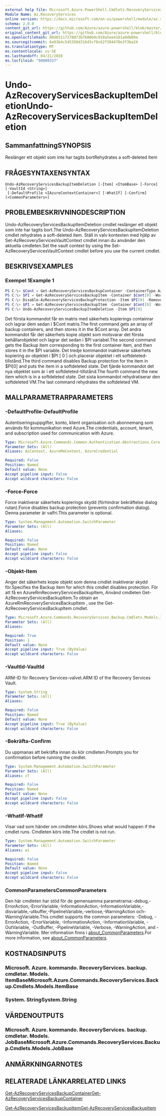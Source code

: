 ```yaml
---
external help file: Microsoft.Azure.PowerShell.Cmdlets.RecoveryServices.Backup.dll-Help.xml
Module Name: Az.RecoveryServices
online version: https://docs.microsoft.com/en-us/powershell/module/az.recoveryservices/undo-azrecoveryservicesbackupitemdeletion
schema: 2.0.0
content_git_url: https://github.com/Azure/azure-powershell/blob/master/src/RecoveryServices/RecoveryServices/help/Undo-AzRecoveryServicesBackupItemDeletion.md
original_content_git_url: https://github.com/Azure/azure-powershell/blob/master/src/RecoveryServices/RecoveryServices/help/Undo-AzRecoveryServicesBackupItemDeletion.md
ms.openlocfilehash: 80d03117278073b7b80b9c910a5ee4101a9db09a
ms.sourcegitcommit: 6a91b4c545350d316d3cf8c62f384478e3f3ba24
ms.translationtype: MT
ms.contentlocale: sv-SE
ms.lasthandoff: 04/21/2020
ms.locfileid: "94089337"
---
```

# <span data-ttu-id="65742-101">Undo-AzRecoveryServicesBackupItemDeletion</span><span class="sxs-lookup"><span data-stu-id="65742-101">Undo-AzRecoveryServicesBackupItemDeletion</span></span>

## <span data-ttu-id="65742-102">Sammanfattning</span><span class="sxs-lookup"><span data-stu-id="65742-102">SYNOPSIS</span></span>
<span data-ttu-id="65742-103">Reslänger ett objekt som inte har tagits bort</span><span class="sxs-lookup"><span data-stu-id="65742-103">Rehydrates a soft-deleted Item</span></span>

## <span data-ttu-id="65742-104">FRÅGESYNTAXEN</span><span class="sxs-lookup"><span data-stu-id="65742-104">SYNTAX</span></span>

```
Undo-AzRecoveryServicesBackupItemDeletion [-Item] <ItemBase> [-Force] [-VaultId <String>]
 [-DefaultProfile <IAzureContextContainer>] [-WhatIf] [-Confirm] [<CommonParameters>]
```

## <span data-ttu-id="65742-105">PROBLEMBESKRIVNING</span><span class="sxs-lookup"><span data-stu-id="65742-105">DESCRIPTION</span></span>
<span data-ttu-id="65742-106">Undo-AzRecoveryServicesBackupItemDeletion cmdlet reslänger ett objekt som inte har tagits bort.</span><span class="sxs-lookup"><span data-stu-id="65742-106">The Undo-AzRecoveryServicesBackupItemDeletion cmdlet rehydrates a soft-deleted item.</span></span>
<span data-ttu-id="65742-107">Ställ in valv kontexten med hjälp av Set-AzRecoveryServicesVaultContext cmdlet innan du använder den aktuella cmdleten.</span><span class="sxs-lookup"><span data-stu-id="65742-107">Set the vault context by using the Set-AzRecoveryServicesVaultContext cmdlet before you use the current cmdlet.</span></span>

## <span data-ttu-id="65742-108">BESKRIVS</span><span class="sxs-lookup"><span data-stu-id="65742-108">EXAMPLES</span></span>

### <span data-ttu-id="65742-109">Exempel 1</span><span class="sxs-lookup"><span data-stu-id="65742-109">Example 1</span></span>
```powershell
PS C:\> $Cont = Get-AzRecoveryServicesBackupContainer -ContainerType AzureVM
PS C:\> $PI = Get-AzRecoveryServicesBackupItem -Container $Cont[0] -WorkloadType AzureVM 
PS C:\> Disable-AzRecoveryServicesBackupProtection -Item $PI[0] -RemoveRecoveryPoints
PS C:\> $PI = Get-AzRecoveryServicesBackupItem -Container $Cont[0] -WorkloadType AzureVM 
PS C:\> Undo-AzRecoveryServicesBackupItemDeletion -Item $PI[0]
```

<span data-ttu-id="65742-110">Det första kommandot får en matris med säkerhets kopierings containrar och lagrar dem sedan i $Cont matris.</span><span class="sxs-lookup"><span data-stu-id="65742-110">The first command gets an array of backup containers, and then stores it in the $Cont array.</span></span>
<span data-ttu-id="65742-111">Det andra kommandot får det säkerhets kopie objekt som motsvarar det första behållarobjektet och lagrar det sedan i $PI variabel.</span><span class="sxs-lookup"><span data-stu-id="65742-111">The second command gets the Backup item corresponding to the first container item, and then stores it in the $PI variable.</span></span>
<span data-ttu-id="65742-112">Det tredje kommandot inaktiverar säkerhets kopiering av objektet i $PI \[ 0 \] och placerar objektet i ett softdeleted-tillstånd.</span><span class="sxs-lookup"><span data-stu-id="65742-112">The third command disables Backup protection for the item in $PI\[0\] and puts the item in a softdeleted state.</span></span>
<span data-ttu-id="65742-113">Det fjärde kommandot det nya objektet som är i ett softdeleted-tillstånd.</span><span class="sxs-lookup"><span data-stu-id="65742-113">The fourth command the new item which is in a softdeleted state.</span></span>
<span data-ttu-id="65742-114">Det sista kommandot rehydratiserar den softdeleted VM.</span><span class="sxs-lookup"><span data-stu-id="65742-114">The last command rehydrates the softdeleted VM.</span></span>

## <span data-ttu-id="65742-115">MALLPARAMETRAR</span><span class="sxs-lookup"><span data-stu-id="65742-115">PARAMETERS</span></span>

### <span data-ttu-id="65742-116">-DefaultProfile</span><span class="sxs-lookup"><span data-stu-id="65742-116">-DefaultProfile</span></span>
<span data-ttu-id="65742-117">Autentiseringsuppgifter, konto, klient organisation och abonnemang som används för kommunikation med Azure.</span><span class="sxs-lookup"><span data-stu-id="65742-117">The credentials, account, tenant, and subscription used for communication with Azure.</span></span>

```yaml
Type: Microsoft.Azure.Commands.Common.Authentication.Abstractions.Core.IAzureContextContainer
Parameter Sets: (All)
Aliases: AzContext, AzureRmContext, AzureCredential

Required: False
Position: Named
Default value: None
Accept pipeline input: False
Accept wildcard characters: False
```

### <span data-ttu-id="65742-118">-Force</span><span class="sxs-lookup"><span data-stu-id="65742-118">-Force</span></span>
<span data-ttu-id="65742-119">Force inaktiverar säkerhets kopierings skydd (förhindrar bekräftelse dialog rutan).</span><span class="sxs-lookup"><span data-stu-id="65742-119">Force disables backup protection (prevents confirmation dialog).</span></span>
<span data-ttu-id="65742-120">Denna parameter är valfri.</span><span class="sxs-lookup"><span data-stu-id="65742-120">This parameter is optional.</span></span>

```yaml
Type: System.Management.Automation.SwitchParameter
Parameter Sets: (All)
Aliases:

Required: False
Position: Named
Default value: None
Accept pipeline input: False
Accept wildcard characters: False
```

### <span data-ttu-id="65742-121">-Objekt</span><span class="sxs-lookup"><span data-stu-id="65742-121">-Item</span></span>
<span data-ttu-id="65742-122">Anger det säkerhets kopie objekt som denna cmdlet inaktiverar skydd för.</span><span class="sxs-lookup"><span data-stu-id="65742-122">Specifies the Backup item for which this cmdlet disables protection.</span></span>
<span data-ttu-id="65742-123">För att få en AzureRmRecoveryServicesBackupItem, Använd cmdleten Get-AzRecoveryServicesBackupItem.</span><span class="sxs-lookup"><span data-stu-id="65742-123">To obtain an AzureRmRecoveryServicesBackupItem , use the Get-AzRecoveryServicesBackupItem cmdlet.</span></span>

```yaml
Type: Microsoft.Azure.Commands.RecoveryServices.Backup.Cmdlets.Models.ItemBase
Parameter Sets: (All)
Aliases:

Required: True
Position: 1
Default value: None
Accept pipeline input: True (ByValue)
Accept wildcard characters: False
```

### <span data-ttu-id="65742-124">-VaultId</span><span class="sxs-lookup"><span data-stu-id="65742-124">-VaultId</span></span>
<span data-ttu-id="65742-125">ARM-ID för Recovery Services-valvet.</span><span class="sxs-lookup"><span data-stu-id="65742-125">ARM ID of the Recovery Services Vault.</span></span>

```yaml
Type: System.String
Parameter Sets: (All)
Aliases:

Required: False
Position: Named
Default value: None
Accept pipeline input: True (ByValue)
Accept wildcard characters: False
```

### <span data-ttu-id="65742-126">-Bekräfta</span><span class="sxs-lookup"><span data-stu-id="65742-126">-Confirm</span></span>
<span data-ttu-id="65742-127">Du uppmanas att bekräfta innan du kör cmdleten.</span><span class="sxs-lookup"><span data-stu-id="65742-127">Prompts you for confirmation before running the cmdlet.</span></span>

```yaml
Type: System.Management.Automation.SwitchParameter
Parameter Sets: (All)
Aliases: cf

Required: False
Position: Named
Default value: None
Accept pipeline input: False
Accept wildcard characters: False
```

### <span data-ttu-id="65742-128">-WhatIf</span><span class="sxs-lookup"><span data-stu-id="65742-128">-WhatIf</span></span>
<span data-ttu-id="65742-129">Visar vad som händer om cmdleten körs.</span><span class="sxs-lookup"><span data-stu-id="65742-129">Shows what would happen if the cmdlet runs.</span></span>
<span data-ttu-id="65742-130">Cmdleten körs inte.</span><span class="sxs-lookup"><span data-stu-id="65742-130">The cmdlet is not run.</span></span>

```yaml
Type: System.Management.Automation.SwitchParameter
Parameter Sets: (All)
Aliases: wi

Required: False
Position: Named
Default value: None
Accept pipeline input: False
Accept wildcard characters: False
```

### <span data-ttu-id="65742-131">CommonParameters</span><span class="sxs-lookup"><span data-stu-id="65742-131">CommonParameters</span></span>
<span data-ttu-id="65742-132">Den här cmdleten har stöd för de gemensamma parametrarna:-debug,-ErrorAction,-ErrorVariable,-InformationAction,-InformationVariable,-disvariable,-utbuffer,-PipelineVariable,-verbose,-WarningAction och-WarningVariable.</span><span class="sxs-lookup"><span data-stu-id="65742-132">This cmdlet supports the common parameters: -Debug, -ErrorAction, -ErrorVariable, -InformationAction, -InformationVariable, -OutVariable, -OutBuffer, -PipelineVariable, -Verbose, -WarningAction, and -WarningVariable.</span></span> <span data-ttu-id="65742-133">Mer information finns i [about_CommonParameters](http://go.microsoft.com/fwlink/?LinkID=113216).</span><span class="sxs-lookup"><span data-stu-id="65742-133">For more information, see [about_CommonParameters](http://go.microsoft.com/fwlink/?LinkID=113216).</span></span>

## <span data-ttu-id="65742-134">KOSTNADS</span><span class="sxs-lookup"><span data-stu-id="65742-134">INPUTS</span></span>

### <span data-ttu-id="65742-135">Microsoft. Azure. kommando. RecoveryServices. backup. cmdletar. Models. ItemBase</span><span class="sxs-lookup"><span data-stu-id="65742-135">Microsoft.Azure.Commands.RecoveryServices.Backup.Cmdlets.Models.ItemBase</span></span>

### <span data-ttu-id="65742-136">System. String</span><span class="sxs-lookup"><span data-stu-id="65742-136">System.String</span></span>

## <span data-ttu-id="65742-137">VÄRDEN</span><span class="sxs-lookup"><span data-stu-id="65742-137">OUTPUTS</span></span>

### <span data-ttu-id="65742-138">Microsoft. Azure. kommando. RecoveryServices. backup. cmdletar. Models. JobBase</span><span class="sxs-lookup"><span data-stu-id="65742-138">Microsoft.Azure.Commands.RecoveryServices.Backup.Cmdlets.Models.JobBase</span></span>

## <span data-ttu-id="65742-139">ANMÄRKNINGAR</span><span class="sxs-lookup"><span data-stu-id="65742-139">NOTES</span></span>

## <span data-ttu-id="65742-140">RELATERADE LÄNKAR</span><span class="sxs-lookup"><span data-stu-id="65742-140">RELATED LINKS</span></span>

[<span data-ttu-id="65742-141">Get-AzRecoveryServicesBackupContainer</span><span class="sxs-lookup"><span data-stu-id="65742-141">Get-AzRecoveryServicesBackupContainer</span></span>]()

[<span data-ttu-id="65742-142">Get-AzRecoveryServicesBackupItem</span><span class="sxs-lookup"><span data-stu-id="65742-142">Get-AzRecoveryServicesBackupItem</span></span>]()

